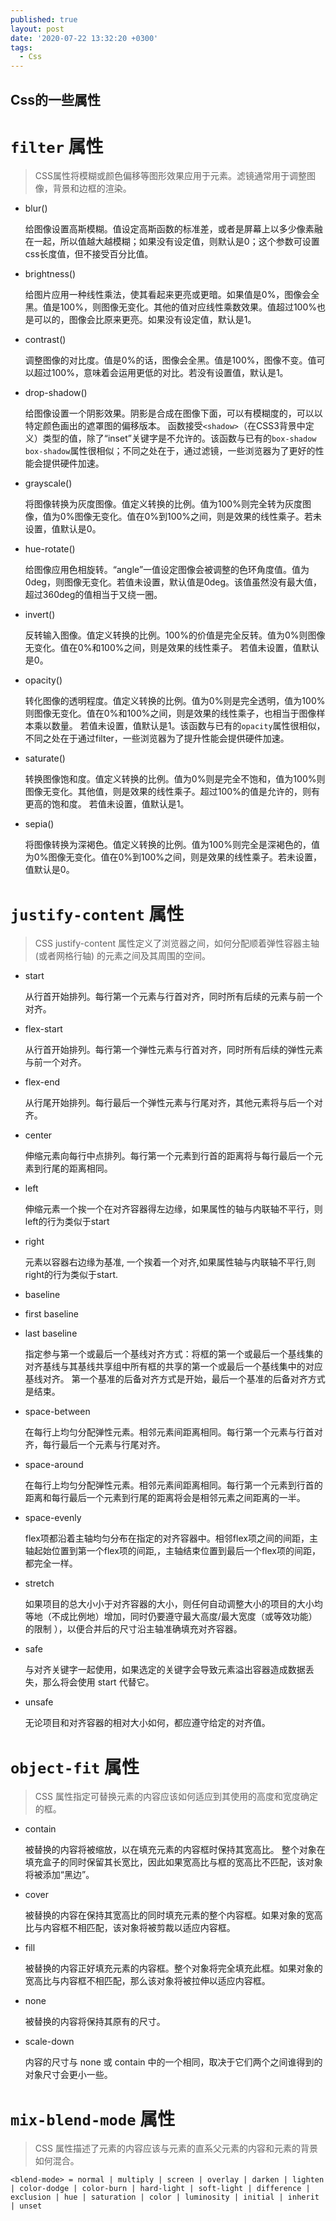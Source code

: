 ```yaml
---
published: true
layout: post
date: '2020-07-22 13:32:20 +0300'
tags:
  - Css
---
```

## Css的一些属性

# `filter` 属性

>CSS属性将模糊或颜色偏移等图形效果应用于元素。滤镜通常用于调整图像，背景和边框的渲染。

- blur()

	给图像设置高斯模糊。值设定高斯函数的标准差，或者是屏幕上以多少像素融在一起，所以值越大越模糊；如果没有设定值，则默认是0；这个参数可设置css长度值，但不接受百分比值。
    
- brightness()

	给图片应用一种线性乘法，使其看起来更亮或更暗。如果值是0%，图像会全黑。值是100%，则图像无变化。其他的值对应线性乘数效果。值超过100%也是可以的，图像会比原来更亮。如果没有设定值，默认是1。
    
- contrast()

	调整图像的对比度。值是0%的话，图像会全黑。值是100%，图像不变。值可以超过100%，意味着会运用更低的对比。若没有设置值，默认是1。

- drop-shadow()
	
	给图像设置一个阴影效果。阴影是合成在图像下面，可以有模糊度的，可以以特定颜色画出的遮罩图的偏移版本。 函数接受`<shadow>`（在CSS3背景中定义）类型的值，除了“inset”关键字是不允许的。该函数与已有的`box-shadow box-shadow`属性很相似；不同之处在于，通过滤镜，一些浏览器为了更好的性能会提供硬件加速。 
    
- grayscale()

	将图像转换为灰度图像。值定义转换的比例。值为100%则完全转为灰度图像，值为0%图像无变化。值在0%到100%之间，则是效果的线性乘子。若未设置，值默认是0。

- hue-rotate()
	
   给图像应用色相旋转。“angle”一值设定图像会被调整的色环角度值。值为0deg，则图像无变化。若值未设置，默认值是0deg。该值虽然没有最大值，超过360deg的值相当于又绕一圈。
   
- invert()

	反转输入图像。值定义转换的比例。100%的价值是完全反转。值为0%则图像无变化。值在0%和100%之间，则是效果的线性乘子。 若值未设置，值默认是0。
    
- opacity()

	转化图像的透明程度。值定义转换的比例。值为0%则是完全透明，值为100%则图像无变化。值在0%和100%之间，则是效果的线性乘子，也相当于图像样本乘以数量。 若值未设置，值默认是1。该函数与已有的`opacity`属性很相似，不同之处在于通过filter，一些浏览器为了提升性能会提供硬件加速。
    
- saturate()

	转换图像饱和度。值定义转换的比例。值为0%则是完全不饱和，值为100%则图像无变化。其他值，则是效果的线性乘子。超过100%的值是允许的，则有更高的饱和度。 若值未设置，值默认是1。
    
- sepia()

	将图像转换为深褐色。值定义转换的比例。值为100%则完全是深褐色的，值为0%图像无变化。值在0%到100%之间，则是效果的线性乘子。若未设置，值默认是0。
    
    


# `justify-content` 属性

>CSS justify-content 属性定义了浏览器之间，如何分配顺着弹性容器主轴(或者网格行轴) 的元素之间及其周围的空间。

- start

	从行首开始排列。每行第一个元素与行首对齐，同时所有后续的元素与前一个对齐。
- flex-start

	从行首开始排列。每行第一个弹性元素与行首对齐，同时所有后续的弹性元素与前一个对齐。
- flex-end

	从行尾开始排列。每行最后一个弹性元素与行尾对齐，其他元素将与后一个对齐。
- center

	伸缩元素向每行中点排列。每行第一个元素到行首的距离将与每行最后一个元素到行尾的距离相同。
- left

	伸缩元素一个挨一个在对齐容器得左边缘，如果属性的轴与内联轴不平行，则left的行为类似于start
- right

	元素以容器右边缘为基准, 一个挨着一个对齐,如果属性轴与内联轴不平行,则right的行为类似于start.
- baseline
- first baseline
- last baseline

	指定参与第一个或最后一个基线对齐方式：将框的第一个或最后一个基线集的对齐基线与其基线共享组中所有框的共享的第一个或最后一个基线集中的对应基线对齐。
   第一个基准的后备对齐方式是开始，最后一个基准的后备对齐方式是结束。

- space-between

	在每行上均匀分配弹性元素。相邻元素间距离相同。每行第一个元素与行首对齐，每行最后一个元素与行尾对齐。
    
- space-around

	在每行上均匀分配弹性元素。相邻元素间距离相同。每行第一个元素到行首的距离和每行最后一个元素到行尾的距离将会是相邻元素之间距离的一半。
    
- space-evenly

	flex项都沿着主轴均匀分布在指定的对齐容器中。相邻flex项之间的间距，主轴起始位置到第一个flex项的间距,，主轴结束位置到最后一个flex项的间距，都完全一样。
    
- stretch

	如果项目的总大小小于对齐容器的大小，则任何自动调整大小的项目的大小均等地（不成比例地）增加，同时仍要遵守最大高度/最大宽度（或等效功能）的限制 ），以便合并后的尺寸沿主轴准确填充对齐容器。
    
- safe

	与对齐关键字一起使用，如果选定的关键字会导致元素溢出容器造成数据丢失，那么将会使用 start 代替它。
    
- unsafe

	无论项目和对齐容器的相对大小如何，都应遵守给定的对齐值。


# `object-fit` 属性

>CSS 属性指定可替换元素的内容应该如何适应到其使用的高度和宽度确定的框。

- contain

	被替换的内容将被缩放，以在填充元素的内容框时保持其宽高比。 整个对象在填充盒子的同时保留其长宽比，因此如果宽高比与框的宽高比不匹配，该对象将被添加“黑边”。
    
- cover

	被替换的内容在保持其宽高比的同时填充元素的整个内容框。如果对象的宽高比与内容框不相匹配，该对象将被剪裁以适应内容框。

- fill

	被替换的内容正好填充元素的内容框。整个对象将完全填充此框。如果对象的宽高比与内容框不相匹配，那么该对象将被拉伸以适应内容框。
    
- none

	被替换的内容将保持其原有的尺寸。
    
- scale-down

	内容的尺寸与 none 或 contain 中的一个相同，取决于它们两个之间谁得到的对象尺寸会更小一些。
    

 
# `mix-blend-mode` 属性

>CSS 属性描述了元素的内容应该与元素的直系父元素的内容和元素的背景如何混合。

`<blend-mode> = normal | multiply | screen | overlay | darken | lighten | color-dodge | color-burn | hard-light | soft-light | difference | exclusion | hue | saturation | color | luminosity | initial | inherit | unset`